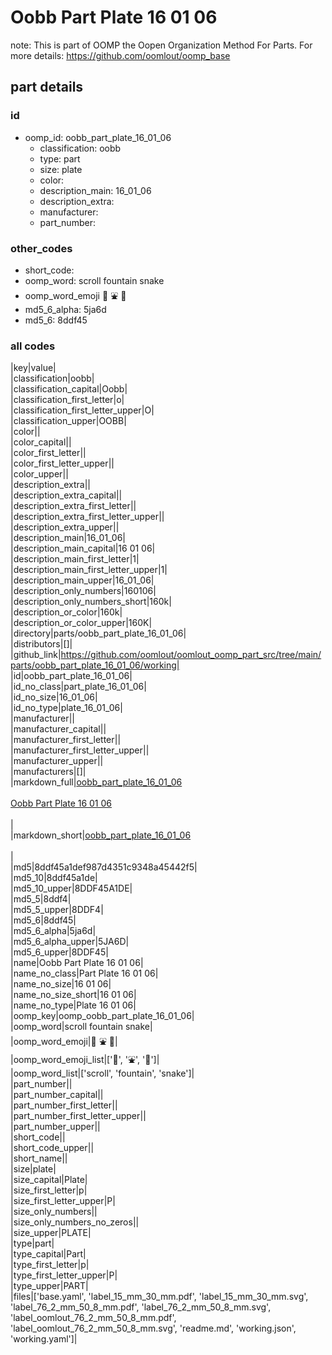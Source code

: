 # Oobb Part Plate 16 01 06  

note: This is part of OOMP the Oopen Organization Method For Parts. For more details: https://github.com/oomlout/oomp_base

##  part details





### id
* oomp_id: oobb_part_plate_16_01_06
  * classification: oobb
  * type: part
  * size: plate
  * color: 
  * description_main: 16_01_06
  * description_extra: 
  * manufacturer: 
  * part_number: 

### other_codes
* short_code: 
* oomp_word: scroll fountain snake
* oomp_word_emoji :scroll: :fountain: :snake:
* md5_6_alpha: 5ja6d
* md5_6: 8ddf45

### all codes 
|key|value|  
|classification|oobb|  
|classification_capital|Oobb|  
|classification_first_letter|o|  
|classification_first_letter_upper|O|  
|classification_upper|OOBB|  
|color||  
|color_capital||  
|color_first_letter||  
|color_first_letter_upper||  
|color_upper||  
|description_extra||  
|description_extra_capital||  
|description_extra_first_letter||  
|description_extra_first_letter_upper||  
|description_extra_upper||  
|description_main|16_01_06|  
|description_main_capital|16 01 06|  
|description_main_first_letter|1|  
|description_main_first_letter_upper|1|  
|description_main_upper|16_01_06|  
|description_only_numbers|160106|  
|description_only_numbers_short|160k|  
|description_or_color|160k|  
|description_or_color_upper|160K|  
|directory|parts/oobb_part_plate_16_01_06|  
|distributors|[]|  
|github_link|https://github.com/oomlout/oomlout_oomp_part_src/tree/main/parts/oobb_part_plate_16_01_06/working|  
|id|oobb_part_plate_16_01_06|  
|id_no_class|part_plate_16_01_06|  
|id_no_size|16_01_06|  
|id_no_type|plate_16_01_06|  
|manufacturer||  
|manufacturer_capital||  
|manufacturer_first_letter||  
|manufacturer_first_letter_upper||  
|manufacturer_upper||  
|manufacturers|[]|  
|markdown_full|[oobb_part_plate_16_01_06](https://github.com/oomlout/oomlout_oomp_part_src/tree/main/parts/oobb_part_plate_16_01_06/working)<br>[](https://github.com/oomlout/oomlout_oomp_part_src/tree/main/parts/oobb_part_plate_16_01_06/working)<br>[Oobb Part Plate 16 01 06](https://github.com/oomlout/oomlout_oomp_part_src/tree/main/parts/oobb_part_plate_16_01_06/working)<br><br>|  
|markdown_short|[oobb_part_plate_16_01_06](https://github.com/oomlout/oomlout_oomp_part_src/tree/main/parts/oobb_part_plate_16_01_06/working)<br><br>|  
|md5|8ddf45a1def987d4351c9348a45442f5|  
|md5_10|8ddf45a1de|  
|md5_10_upper|8DDF45A1DE|  
|md5_5|8ddf4|  
|md5_5_upper|8DDF4|  
|md5_6|8ddf45|  
|md5_6_alpha|5ja6d|  
|md5_6_alpha_upper|5JA6D|  
|md5_6_upper|8DDF45|  
|name|Oobb Part Plate 16 01 06|  
|name_no_class|Part Plate 16 01 06|  
|name_no_size|16 01 06|  
|name_no_size_short|16 01 06|  
|name_no_type|Plate 16 01 06|  
|oomp_key|oomp_oobb_part_plate_16_01_06|  
|oomp_word|scroll fountain snake|  
|oomp_word_emoji|:scroll: :fountain: :snake:|  
|oomp_word_emoji_list|[':scroll:', ':fountain:', ':snake:']|  
|oomp_word_list|['scroll', 'fountain', 'snake']|  
|part_number||  
|part_number_capital||  
|part_number_first_letter||  
|part_number_first_letter_upper||  
|part_number_upper||  
|short_code||  
|short_code_upper||  
|short_name||  
|size|plate|  
|size_capital|Plate|  
|size_first_letter|p|  
|size_first_letter_upper|P|  
|size_only_numbers||  
|size_only_numbers_no_zeros||  
|size_upper|PLATE|  
|type|part|  
|type_capital|Part|  
|type_first_letter|p|  
|type_first_letter_upper|P|  
|type_upper|PART|  
|files|['base.yaml', 'label_15_mm_30_mm.pdf', 'label_15_mm_30_mm.svg', 'label_76_2_mm_50_8_mm.pdf', 'label_76_2_mm_50_8_mm.svg', 'label_oomlout_76_2_mm_50_8_mm.pdf', 'label_oomlout_76_2_mm_50_8_mm.svg', 'readme.md', 'working.json', 'working.yaml']|  
